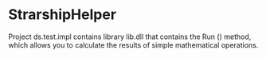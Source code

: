 # StrarshipHelper
Project ds.test.impl contains library lib.dll that contains the Run () method, which allows you to calculate the results of simple mathematical operations.
